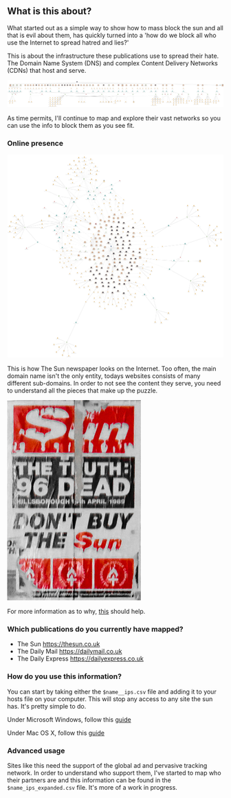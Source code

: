 ## What is this about?

What started out as a simple way to show how to mass block the sun and all that is evil about them, has quickly turned into a 'how do we block all who use the Internet to spread hatred and lies?'

This is about the infrastructure these publications use to spread their hate. The Domain Name System (DNS) and complex Content Delivery Networks (CDNs) that host and serve. 

![dailymail](img/dailymail.png)

As time permits, I'll continue to map and explore their vast networks so you can use the info to block them as you see fit. 

### Online presence

![thesun](img/thesun-web.jpg)

This is how The Sun newspaper looks on the Internet. Too often, the main domain name isn't the only entity, todays websites consists of many different sub-domains. In order to not see the content they serve, you need to understand all the pieces that make up the puzzle. 

![The_Sun_Liverpool](img/The_Sun_Liverpool.jpg)

For more information as to why, [this](https://www.vice.com/en_uk/article/gyzmzb/boycott-the-sun-ban-merseyside-uk) should help.

### Which publications do you currently have mapped?

- The Sun https://thesun.co.uk
- The Daily Mail https://dailymail.co.uk
- The Daily Express https://dailyexpress.co.uk

### How do you use this information?

You can start by taking either the `$name__ips.csv` file and adding it to your hosts file on your computer. This will stop any access to any site the sun has. It's pretty simple to do. 

Under Microsoft Windows, follow this [guide](https://gist.github.com/zenorocha/18b10a14b2deb214dc4ce43a2d2e2992)

Under Mac OS X, follow this [guide](https://www.hostinger.co.uk/tutorials/how-to-edit-hosts-file-macos) 

### Advanced usage

Sites like this need the support of the global ad and pervasive tracking network. In order to understand who support them, I've started to map who their partners are and this information can be found in the `$name_ips_expanded.csv` file. It's more of a work in progress. 
